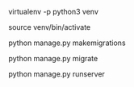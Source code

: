 virtualenv -p python3 venv

source venv/bin/activate


python manage.py makemigrations

python manage.py migrate

python manage.py runserver
